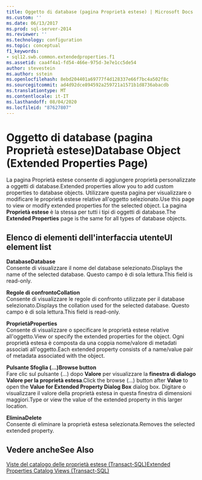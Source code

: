 ```yaml
---
title: Oggetto di database (pagina Proprietà estese) | Microsoft Docs
ms.custom: ''
ms.date: 06/13/2017
ms.prod: sql-server-2014
ms.reviewer: ''
ms.technology: configuration
ms.topic: conceptual
f1_keywords:
- sql12.swb.common.extendedproperties.f1
ms.assetid: caa4f4a1-fd54-466e-975d-3e7e1cc5de54
author: stevestein
ms.author: sstein
ms.openlocfilehash: 8ebd204401a69777f4d128337e66f7bc4a502f8c
ms.sourcegitcommit: ad4d92dce894592a259721a1571b1d8736abacdb
ms.translationtype: MT
ms.contentlocale: it-IT
ms.lasthandoff: 08/04/2020
ms.locfileid: "87627807"
---
```

# <a name="database-object-extended-properties-page"></a><span data-ttu-id="8ef13-102">Oggetto di database (pagina Proprietà estese)</span><span class="sxs-lookup"><span data-stu-id="8ef13-102">Database Object (Extended Properties Page)</span></span>
  <span data-ttu-id="8ef13-103">La pagina Proprietà estese consente di aggiungere proprietà personalizzate a oggetti di database.</span><span class="sxs-lookup"><span data-stu-id="8ef13-103">Extended properties allow you to add custom properties to database objects.</span></span> <span data-ttu-id="8ef13-104">Utilizzare questa pagina per visualizzare o modificare le proprietà estese relative all'oggetto selezionato.</span><span class="sxs-lookup"><span data-stu-id="8ef13-104">Use this page to view or modify extended properties for the selected object.</span></span> <span data-ttu-id="8ef13-105">La pagina **Proprietà estese** è la stessa per tutti i tipi di oggetti di database.</span><span class="sxs-lookup"><span data-stu-id="8ef13-105">The **Extended Properties** page is the same for all types of database objects.</span></span>  
  
## <a name="ui-element-list"></a><span data-ttu-id="8ef13-106">Elenco di elementi dell'interfaccia utente</span><span class="sxs-lookup"><span data-stu-id="8ef13-106">UI element list</span></span>  
 <span data-ttu-id="8ef13-107">**Database**</span><span class="sxs-lookup"><span data-stu-id="8ef13-107">**Database**</span></span>  
 <span data-ttu-id="8ef13-108">Consente di visualizzare il nome del database selezionato.</span><span class="sxs-lookup"><span data-stu-id="8ef13-108">Displays the name of the selected database.</span></span> <span data-ttu-id="8ef13-109">Questo campo è di sola lettura.</span><span class="sxs-lookup"><span data-stu-id="8ef13-109">This field is read-only.</span></span>  
  
 <span data-ttu-id="8ef13-110">**Regole di confronto**</span><span class="sxs-lookup"><span data-stu-id="8ef13-110">**Collation**</span></span>  
 <span data-ttu-id="8ef13-111">Consente di visualizzare le regole di confronto utilizzate per il database selezionato.</span><span class="sxs-lookup"><span data-stu-id="8ef13-111">Displays the collation used for the selected database.</span></span> <span data-ttu-id="8ef13-112">Questo campo è di sola lettura.</span><span class="sxs-lookup"><span data-stu-id="8ef13-112">This field is read-only.</span></span>  
  
 <span data-ttu-id="8ef13-113">**Proprietà**</span><span class="sxs-lookup"><span data-stu-id="8ef13-113">**Properties**</span></span>  
 <span data-ttu-id="8ef13-114">Consente di visualizzare o specificare le proprietà estese relative all'oggetto.</span><span class="sxs-lookup"><span data-stu-id="8ef13-114">View or specify the extended properties for the object.</span></span> <span data-ttu-id="8ef13-115">Ogni proprietà estesa è composta da una coppia nome/valore di metadati associati all'oggetto.</span><span class="sxs-lookup"><span data-stu-id="8ef13-115">Each extended property consists of a name/value pair of metadata associated with the object.</span></span>  
  
 <span data-ttu-id="8ef13-116">**Pulsante Sfoglia (...)**</span><span class="sxs-lookup"><span data-stu-id="8ef13-116">**Browse button**</span></span>  
 <span data-ttu-id="8ef13-117">Fare clic sul pulsante (...) dopo **Valore** per visualizzare la **finestra di dialogo Valore per la proprietà estesa**.</span><span class="sxs-lookup"><span data-stu-id="8ef13-117">Click the browse (...) button after **Value** to open the **Value for Extended Property Dialog Box** dialog box.</span></span> <span data-ttu-id="8ef13-118">Digitare o visualizzare il valore della proprietà estesa in questa finestra di dimensioni maggiori.</span><span class="sxs-lookup"><span data-stu-id="8ef13-118">Type or view the value of the extended property in this larger location.</span></span>  
  
 <span data-ttu-id="8ef13-119">**Elimina**</span><span class="sxs-lookup"><span data-stu-id="8ef13-119">**Delete**</span></span>  
 <span data-ttu-id="8ef13-120">Consente di eliminare la proprietà estesa selezionata.</span><span class="sxs-lookup"><span data-stu-id="8ef13-120">Removes the selected extended property.</span></span>  
  
## <a name="see-also"></a><span data-ttu-id="8ef13-121">Vedere anche</span><span class="sxs-lookup"><span data-stu-id="8ef13-121">See Also</span></span>  
 [<span data-ttu-id="8ef13-122">Viste del catalogo delle proprietà estese &#40;Transact-SQL&#41;</span><span class="sxs-lookup"><span data-stu-id="8ef13-122">Extended Properties Catalog Views &#40;Transact-SQL&#41;</span></span>](/sql/relational-databases/system-catalog-views/extended-properties-catalog-views-sys-extended-properties)  
  
  
